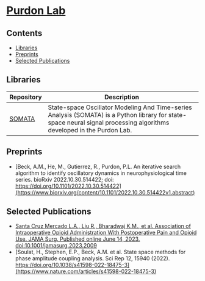 # [Purdon Lab](https://purdonlab.mgh.harvard.edu)

## Contents
- [Libraries](#libraries)
- [Preprints](#preprints)
- [Selected Publications](#selected-publications)


## Libraries
Repository | Description
--- | --- 
[SOMATA](https://github.com/purdonlab/somata) | State-space Oscillator Modeling And Time-series Analysis (SOMATA) is a Python library for state-space neural signal processing algorithms developed in the Purdon Lab.

## Preprints
- [Beck, A.M., He, M., Gutierrez, R., Purdon, P.L. An iterative search algorithm to identify oscillatory dynamics in neurophysiological time series. bioRxiv 2022.10.30.514422; doi: https://doi.org/10.1101/2022.10.30.514422](https://www.biorxiv.org/content/10.1101/2022.10.30.514422v1.abstract)

## Selected Publications
- [Santa Cruz Mercado L.A., Liu R., Bharadwaj K.M., et al. Association of Intraoperative Opioid Administration With Postoperative Pain and Opioid Use. JAMA Surg. Published online June 14, 2023. doi:10.1001/jamasurg.2023.2009](https://jamanetwork.com/journals/jamasurgery/fullarticle/2806264)
- [Soulat, H., Stephen, E.P., Beck, A.M. et al. State space methods for phase amplitude coupling analysis. Sci Rep 12, 15940 (2022). https://doi.org/10.1038/s41598-022-18475-3](https://www.nature.com/articles/s41598-022-18475-3)
